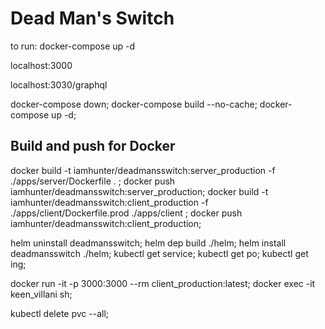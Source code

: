 # Dead Man's Switch

to run: docker-compose up -d

localhost:3000

localhost:3030/graphql



docker-compose down; docker-compose build --no-cache; docker-compose up -d;

## Build and push for Docker


docker build -t iamhunter/deadmansswitch:server_production -f ./apps/server/Dockerfile . ;
docker push iamhunter/deadmansswitch:server_production;
docker build -t iamhunter/deadmansswitch:client_production -f ./apps/client/Dockerfile.prod ./apps/client ;
docker push iamhunter/deadmansswitch:client_production;

helm uninstall deadmansswitch;
helm dep build ./helm;
helm install deadmansswitch ./helm;
kubectl get service;
kubectl get po;
kubectl get ing;

docker run -it -p 3000:3000 --rm client_production:latest;
docker exec -it keen_villani sh;

kubectl delete pvc --all;




